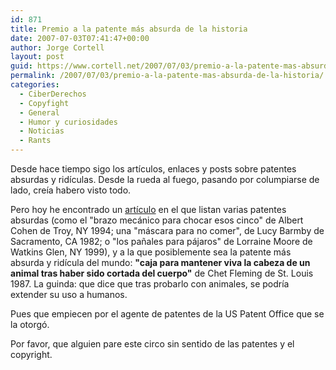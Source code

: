```yaml
---
id: 871
title: Premio a la patente más absurda de la historia
date: 2007-07-03T07:41:47+00:00
author: Jorge Cortell
layout: post
guid: https://www.cortell.net/2007/07/03/premio-a-la-patente-mas-absurda-de-la-historia/
permalink: /2007/07/03/premio-a-la-patente-mas-absurda-de-la-historia/
categories:
  - CiberDerechos
  - Copyfight
  - General
  - Humor y curiosidades
  - Noticias
  - Rants
---
```

Desde hace tiempo sigo los artí­culos, enlaces y posts sobre patentes absurdas y ridí­culas. Desde la rueda al fuego, pasando por columpiarse de lado, creí­a habero visto todo.

Pero hoy he encontrado un <a target="_blank" title="Artí­culo" href="https://www.uecrescent.org/articles/stories/public/200610/06/40ii_news.html">artí­culo</a> en el que listan varias patentes absurdas (como el "brazo mecánico para chocar esos cinco" de Albert Cohen de Troy, NY 1994; una "máscara para no comer", de Lucy Barmby de Sacramento, CA 1982; o "los pañales para pájaros" de Lorraine Moore de Watkins Glen, NY 1999), y a la que posiblemente sea la patente más absurda y ridí­cula del mundo: **"caja para mantener viva la cabeza de un animal tras haber sido cortada del cuerpo"** de Chet Fleming de St. Louis 1987. La guinda: que dice que tras probarlo con animales, se podrí­a extender su uso a humanos.

Pues que empiecen por el agente de patentes de la US Patent Office que se la otorgó.

Por favor, que alguien pare este circo sin sentido de las patentes y el copyright.